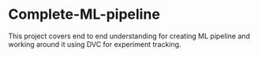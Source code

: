 # Complete-ML-pipeline
This project covers end to end understanding for creating ML pipeline and working around it using DVC for experiment tracking.
